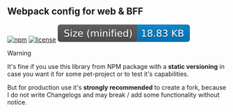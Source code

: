 ## Webpack config for web & BFF

[![npm](https://img.shields.io/npm/v/dk-webpack-config)](https://www.npmjs.com/package/dk-webpack-config)
[![license](https://img.shields.io/npm/l/dk-webpack-config)](https://github.com/dkazakov8/dk-framework/blob/master/packages/webpack-config/LICENSE)
![size](https://github.com/dkazakov8/dk-framework/blob/master/packages/webpack-config/size.svg)

> [!WARNING]  
> It's fine if you use this library from NPM package with a **static versioning** in case you
> want it for some pet-project or to test it's capabilities.
>
> But for production use it's **strongly recommended** to create a fork, because I do not write
> Changelogs and may break / add some functionality without notice.